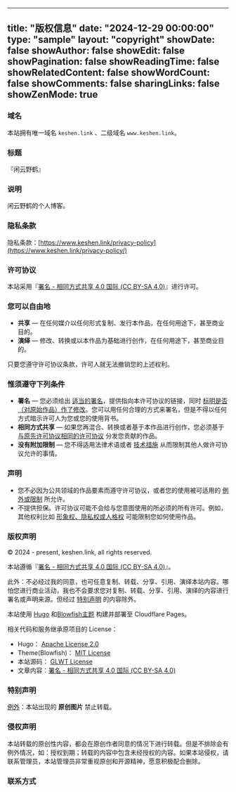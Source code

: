 
---
title: "版权信息"
date: "2024-12-29 00:00:00"
type: "sample"
layout: "copyright"
showDate: false
showAuthor: false
showEdit: false
showPagination: false
showReadingTime: false
showRelatedContent: false
showWordCount: false
showComments: false
sharingLinks: false
showZenMode: true
---

### 域名

本站拥有唯一域名 `keshen.link` 、二级域名 `www.keshen.link`。

<!-- ### 备案

域名 `eallion.com` 已获得个人性质的工信部备案，备案编号：[`浙ICP备16031768号-2`](http://beian.miit.gov.cn/)，同时也进行了公安备案。 -->

### 标题

『闲云野鹤』

### 说明

闲云野鹤的个人博客。

### 隐私条款

隐私条款：[https://www.keshen.link/privacy-policy](https://www.keshen.link/privacy-policy/)

### 许可协议

本站采用『[署名 - 相同方式共享 4.0 国际 (CC BY-SA 4.0)](https://creativecommons.org/licenses/by-sa/4.0/deed.zh)』进行许可。

### 您可以自由地

* **共享** — 在任何媒介以任何形式复制、发行本作品，在任何用途下，甚至商业目的。
* **演绎** — 修改、转换或以本作品为基础进行创作，在任何用途下，甚至商业目的。

只要您遵守许可协议条款，许可人就无法撤销您的上述权利。

### 惟须遵守下列条件

* **署名** — 您必须给出 [适当的署名](https://wiki.creativecommons.org/wiki/License_Versions#Detailed_attribution_comparison_chart)，提供指向本许可协议的链接，同时 [标明是否（对原始作品）作了修改](https://wiki.creativecommons.org/wiki/License_Versions#Modifications_and_adaptations_must_be_marked_as_such)。您可以用任何合理的方式来署名，但是不得以任何方式暗示许可人为您或您的使用背书。
* **相同方式共享** — 如果您再混合、转换或者基于本作品进行创作，您必须基于 [与原先许可协议相同的许可协议](https://creativecommons.org/faq/#If_I_derive_or_adapt_material_offered_under_a_Creative_Commons_license.2C_which_CC_license.28s.29_can_I_use.3F) 分发您贡献的作品。
* **没有附加限制** — 您不得适用法律术语或者 [技术措施](https://wiki.creativecommons.org/wiki/License_Versions#Application_of_effective_technological_measures_by_users_of_CC-licensed_works_prohibited) 从而限制其他人做许可协议允许的事情。

### 声明

* 您不必因为公共领域的作品要素而遵守许可协议，或者您的使用被可适用的 [例外或限制](https://creativecommons.org/faq/#Do_Creative_Commons_licenses_affect_exceptions_and_limitations_to_copyright.2C_such_as_fair_dealing_and_fair_use.3F) 所允许。
* 不提供担保。许可协议可能不会给与您意图使用的所必须的所有许可。例如，其他权利比如 [形象权、隐私权或人格权](https://wiki.creativecommons.org/Considerations_for_licensors_and_licensees) 可能限制您如何使用作品。

### 版权声明

© 2024 - present, keshen.link, all rights reserved.

本站遵循『[署名 - 相同方式共享 4.0 国际 (CC BY-SA 4.0)](https://creativecommons.org/licenses/by-sa/4.0/deed.zh)』。

此外：不必经过我的同意，也可任意复制、转载、分享、引用、演绎本站内容。哪怕您进行商业活动，我也不会要求您对复制、转载、分享、引用、演绎的内容进行署名或声明来源。但经过 [特别声明](#%E7%89%B9%E5%88%AB%E5%A3%B0%E6%98%8E) 的内容除外。

本站使用 [Hugo](https://gohugo.io/) 和[Blowfish主题](https://blowfish.page/) 构建并部署至 Cloudflare Pages。

相关代码和服务继承原项目的 License：

* Hugo： [Apache License 2.0](https://github.com/gohugoio/hugo/blob/master/LICENSE)
* Theme(Blowfish)： [MIT License](https://github.com/nunocoracao/blowfish/blob/main/LICENSE)
* 本站源码： [GLWT License](https://github.com/eallion/eallion.com/blob/main/LICENSE)
* 文章内容：[署名 - 相同方式共享 4.0 国际 (CC BY-SA 4.0)](https://creativecommons.org/licenses/by-sa/4.0/deed.zh)

### 特别声明

[例外](https://wiki.creativecommons.org/Frequently_Asked_Questions#Do_Creative_Commons_licenses_affect_exceptions_and_limitations_to_copyright.2C_such_as_fair_dealing_and_fair_use.3F)：本站出现的 **原创图片** 禁止转载。

### 侵权声明

本站转载的原创性内容，都会在原创作者同意的情况下进行转载。但是不排除会有例外情况，如：授权到期；转载的内容中包含未经授权的内容。如果本站侵权，请联系管理员，本站管理员非常重视原创和开源精神，愿意积极配合删除。

### 联系方式

<!-- * Email: [eallions@gmail.com](mailto:eallions@gmail.com) -->
